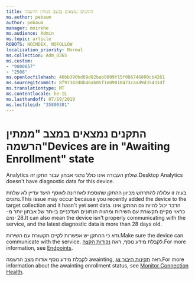 ```yaml
---
title: התקנים נמצאים במצב ממתין הרשמה
ms.author: pebaum
author: pebaum
manager: mnirkhe
ms.audience: Admin
ms.topic: article
ROBOTS: NOINDEX, NOFOLLOW
localization_priority: Normal
ms.collection: Adm_O365
ms.custom:
- "9000657"
- "2508"
ms.openlocfilehash: 46bb390bd89d82bab8099f15f086746800cb4261
ms.sourcegitcommit: 8f97342d8b46ab05f1e89018473caad9d35431df
ms.translationtype: MT
ms.contentlocale: he-IL
ms.lasthandoff: 07/19/2019
ms.locfileid: "35800381"
---
```

# <a name="devices-are-in-awaiting-enrollment-state"></a><span data-ttu-id="bb487-102">התקנים נמצאים במצב "ממתין הרשמה"</span><span class="sxs-lookup"><span data-stu-id="bb487-102">Devices are in "Awaiting Enrollment" state</span></span>

<span data-ttu-id="bb487-103">Analytics שולחן העבודה אינו כולל נתוני אבחון עבור התקן זה.</span><span class="sxs-lookup"><span data-stu-id="bb487-103">Desktop Analytics doesn't have diagnostic data for this device.</span></span> 

<span data-ttu-id="bb487-104">בעיה זו עלולה להתרחש מכיוון ההתקן שהוספת לאחרונה לאוסף היעד עדיין לא שלחת נתונים.</span><span class="sxs-lookup"><span data-stu-id="bb487-104">This issue may occur because you recently added the device to the target collection and it hasn't yet sent data.</span></span> <span data-ttu-id="bb487-105">הדבר יכול להיות גם ההתקן אינו כראוי מקיים תקשורת עם השירות ומהווה הנתונים העדכניים ביותר של אבחון יותר מ- 28 ימים.</span><span class="sxs-lookup"><span data-stu-id="bb487-105">It can also mean the device isn't properly communicating with the service, and the latest diagnostic data is more than 28 days old.</span></span>

<span data-ttu-id="bb487-106">ודא כי ההתקן יש אפשרות לקיים תקשורת עם השירות.</span><span class="sxs-lookup"><span data-stu-id="bb487-106">Make sure the device can communicate with the service.</span></span> <span data-ttu-id="bb487-107">לקבלת מידע נוסף, ראה [נקודות הקצה](https://docs.microsoft.com/sccm/desktop-analytics/enable-data-sharing#endpoints).</span><span class="sxs-lookup"><span data-stu-id="bb487-107">For more information, see [Endpoints](https://docs.microsoft.com/sccm/desktop-analytics/enable-data-sharing#endpoints).</span></span>

<span data-ttu-id="bb487-108">לקבלת מידע נוסף אודות מצב הרשמה awainting, ראה [תקינות חיבור צג](https://docs.microsoft.com/sccm/desktop-analytics/monitor-connection-health#awaiting-enrollment).</span><span class="sxs-lookup"><span data-stu-id="bb487-108">For more information about the awainting enrollment status, see [Monitor Connection Health](https://docs.microsoft.com/sccm/desktop-analytics/monitor-connection-health#awaiting-enrollment).</span></span>